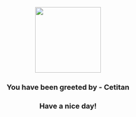 <p align="center">
            <img src="None" width="150" height="150">
          </p>
          <h3 align="center">You have been greeted by - <b>Cetitan</b></h3>
          <h3 align="center">Have a nice day!</h3>
        